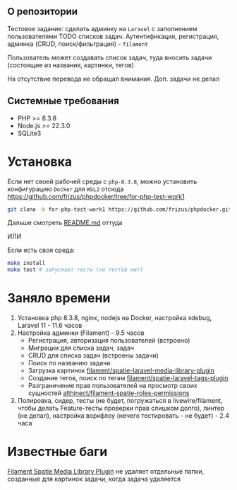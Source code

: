 ## О репозитории

Тестовое задание: сделать админку на `Laravel` с заполнением пользователями TODO списков задач.
Аутентификация, регистрация, админка (CRUD, поиск/фильтрация) - `filament`

Пользователь может создавать список задач, туда вносить задачи (состоящие из названия, картинки, тегов)

На отсутствие перевода не обращал внимания. Доп. задачи не делал

## Системные требования

* PHP >= 8.3.8
* Node.js >= 22.3.0
* SQLite3

# Установка

Если нет своей рабочей среды с `php-8.3.8`, можно установить конфигурацию `Docker` для `WSL2` отсюда https://github.com/frizus/phpdocker/tree/for-php-test-work1
```sh
git clone -b for-php-test-work1 https://github.com/frizus/phpdocker.git php-test-work1/
```
Дальше смотреть [README.md](https://github.com/frizus/phpdocker/blob/for-php-test-work1/README.md) оттуда

ИЛИ

Если есть своя среда:
```sh
make install
make test # запускает тесты (но тестов нет)
```

# Заняло времени
1. Установка php 8.3.8, nginx, nodejs на Docker, настройка xdebug, Laravel 11 - 11.6 часов
2. Настройка админки (Filament) - 9.5 часов
   * Регистрация, авторизация пользователей (встроено)
   * Миграции для списка задач, задач
   * CRUD для списка задач (встроены задачи)
   * Поиск по названию задачи
   * Загрузка картинок [filament/spatie-laravel-media-library-plugin](https://github.com/filamentphp/spatie-laravel-media-library-plugin)
   * Создание тегов, поиск по тегам [filament/spatie-laravel-tags-plugin](https://filamentphp.com/plugins/filament-spatie-tags)
   * Разграничение прав пользователей на просмотр своих сущностей [althinect/filament-spatie-roles-permissions](https://github.com/Althinect/filament-spatie-roles-permissions)
3. Полировка, сидер, тесты (не будет, погружаться в livewire/filament, чтобы делать Feature-тесты
проверки прав слишком долго), линтер (не делал), настройка воркфлоу (нечего тестировать - не будет) - 2.4 часа

# Известные баги
[Filament Spatie Media Library Plugin](https://github.com/filamentphp/spatie-laravel-media-library-plugin) не удаляет
отдельные папки, созданные для картинок задачи, когда задача удаляется

